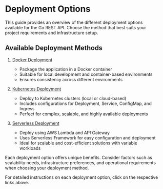 # Deployment Options

This guide provides an overview of the different deployment options available for the Go REST API. Choose the method that best suits your project requirements and infrastructure setup.

## Available Deployment Methods

1. [Docker Deployment](docker.md)
   - Package the application in a Docker container
   - Suitable for local development and container-based environments
   - Ensures consistency across different environments

2. [Kubernetes Deployment](kubernetes.md)
   - Deploy to Kubernetes clusters (local or cloud-based)
   - Includes configurations for Deployment, Service, ConfigMap, and Ingress
   - Perfect for complex, scalable, and highly available deployments

3. [Serverless Deployment](serverless.md)
   - Deploy using AWS Lambda and API Gateway
   - Uses Serverless Framework for easy configuration and deployment
   - Ideal for scalable and cost-efficient solutions with variable workloads

Each deployment option offers unique benefits. Consider factors such as scalability needs, infrastructure preferences, and operational requirements when choosing your deployment method.

For detailed instructions on each deployment option, click on the respective links above.